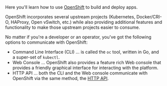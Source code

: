 Here you'll learn how to use [OpenShift](https://www.openshift.org) to build and deploy apps.

OpenShift incorporates several upstream projects (Kubernetes, Docker/CRI-O, HAProxy, Open vSwitch, etc.) while also providing additional features and functionality to make those upstream projects easier to consume.

No matter if you're a developer or an operator, you've got the following options to communicate with OpenShift:

- Command Line Interface (CLI) … is called the `oc` tool, written in Go, and a super-set of `kubectl`.
- Web Console … OpenShift also provides a feature rich Web console that provides a friendly graphical interface for interacting with the platform.
- HTTP API … both the CLI and the Web console communicate with OpenShift via the same method, the [HTTP API](https://docs.openshift.org/latest/rest_api/index.html).
